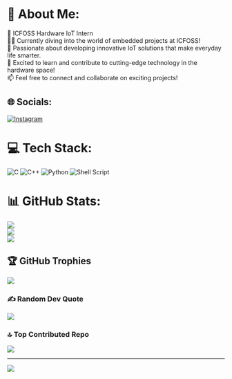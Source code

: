 # 💫 About Me:
🌟 ICFOSS Hardware IoT Intern<br>👩‍💻 Currently diving into the world of embedded projects at ICFOSS! <br>🔧 Passionate about developing innovative IoT solutions that make everyday life smarter. <br>🚀 Excited to learn and contribute to cutting-edge technology in the hardware space! <br>📫 Feel free to connect and collaborate on exciting projects! 


## 🌐 Socials:
[![Instagram](https://img.shields.io/badge/Instagram-%23E4405F.svg?logo=Instagram&logoColor=white)](https://instagram.com/jus_a_suburban_kid) 

# 💻 Tech Stack:
![C](https://img.shields.io/badge/c-%2300599C.svg?style=for-the-badge&logo=c&logoColor=white) ![C++](https://img.shields.io/badge/c++-%2300599C.svg?style=for-the-badge&logo=c%2B%2B&logoColor=white) ![Python](https://img.shields.io/badge/python-3670A0?style=for-the-badge&logo=python&logoColor=ffdd54) ![Shell Script](https://img.shields.io/badge/shell_script-%23121011.svg?style=for-the-badge&logo=gnu-bash&logoColor=white)
# 📊 GitHub Stats:
![](https://github-readme-stats.vercel.app/api?username=roohiths8045&theme=dark&hide_border=false&include_all_commits=false&count_private=false)<br/>
![](https://github-readme-streak-stats.herokuapp.com/?user=roohiths8045&theme=dark&hide_border=false)<br/>
![](https://github-readme-stats.vercel.app/api/top-langs/?username=roohiths8045&theme=dark&hide_border=false&include_all_commits=false&count_private=false&layout=compact)

## 🏆 GitHub Trophies
![](https://github-profile-trophy.vercel.app/?username=roohiths8045&theme=radical&no-frame=false&no-bg=true&margin-w=4)

### ✍️ Random Dev Quote
![](https://quotes-github-readme.vercel.app/api?type=horizontal&theme=radical)

### 🔝 Top Contributed Repo
![](https://github-contributor-stats.vercel.app/api?username=roohiths8045&limit=5&theme=dark&combine_all_yearly_contributions=true)

---
[![](https://visitcount.itsvg.in/api?id=roohiths8045&icon=0&color=0)](https://visitcount.itsvg.in)

<!-- Proudly created with GPRM ( https://gprm.itsvg.in ) -->
